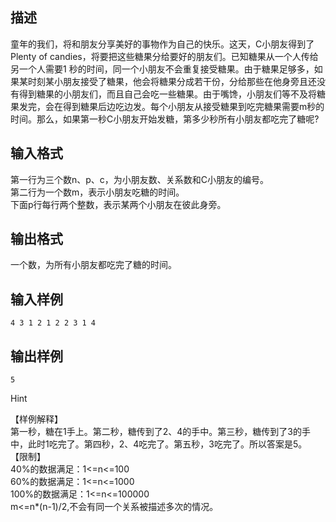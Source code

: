 ## 描述

童年的我们，将和朋友分享美好的事物作为自己的快乐。这天，C小朋友得到了Plenty of candies，将要把这些糖果分给要好的朋友们。已知糖果从一个人传给另一个人需要1 秒的时间，同一个小朋友不会重复接受糖果。由于糖果足够多，如果某时刻某小朋友接受了糖果，他会将糖果分成若干份，分给那些在他身旁且还没有得到糖果的小朋友们，而且自己会吃一些糖果。由于嘴馋，小朋友们等不及将糖果发完，会在得到糖果后边吃边发。每个小朋友从接受糖果到吃完糖果需要m秒的时间。那么，如果第一秒C小朋友开始发糖，第多少秒所有小朋友都吃完了糖呢?

## 输入格式

第一行为三个数n、p、c，为小朋友数、关系数和C小朋友的编号。<br /> 第二行为一个数m，表示小朋友吃糖的时间。<br /> 下面p行每行两个整数，表示某两个小朋友在彼此身旁。<br />

## 输出格式

一个数，为所有小朋友都吃完了糖的时间。

## 输入样例

```plaintext
4 3 1 2 1 2 2 3 1 4
```

## 输出样例

```plaintext
5
```

Hint

【样例解释】<br /> 第一秒，糖在1手上。第二秒，糖传到了2、4的手中。第三秒，糖传到了3的手中，此时1吃完了。第四秒，2、4吃完了。第五秒，3吃完了。所以答案是5。<br /> 【限制】<br /> 40%的数据满足：1<=n<=100<br /> 60%的数据满足：1<=n<=1000<br /> 100%的数据满足：1<=n<=100000<br /> m<=n*(n-1)/2,不会有同一个关系被描述多次的情况。<br />



 

